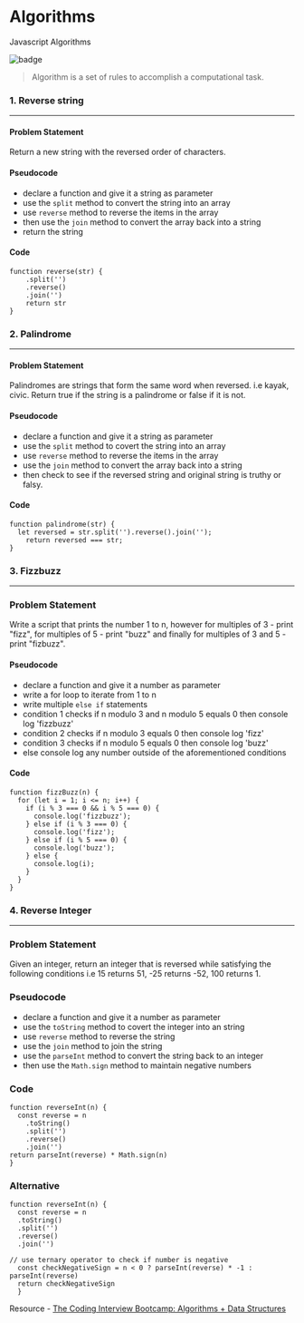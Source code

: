 # Algorithms
Javascript Algorithms 

![badge](https://img.shields.io/badge/lesson--notes-javascript-orange.svg)

> Algorithm is a set of rules to accomplish a computational task.

### 1. Reverse string
***

#### Problem Statement
Return a new string with the reversed order of characters.

#### Pseudocode
- declare a function and give it a string as parameter 
- use the `split` method to convert the string into an array
- use `reverse` method to reverse the items in the array
- then use the `join` method to convert the array back into a string 
- return the string

#### Code
```
function reverse(str) {
    .split('')
    .reverse()
    .join('')
    return str
}
```

### 2. Palindrome
***

#### Problem Statement
Palindromes are strings that form the same word when reversed. i.e kayak, civic.  Return true if the string is a palindrome or false if it is not.

#### Pseudocode
- declare a function and give it a string as parameter 
- use the `split` method to covert the string into an array
- use `reverse` method to reverse the items in the array
- use the `join` method to convert the array back into a string 
- then check to see if the reversed string and original string is truthy or falsy.

#### Code
```
function palindrome(str) {
  let reversed = str.split('').reverse().join('');
    return reversed === str;
}
```

### 3. Fizzbuzz
***

### Problem Statement
Write a script that prints the number 1 to n, however for multiples of 3 - print "fizz", for multiples of 5 - print "buzz" and finally for multiples of 3 and 5 - print "fizbuzz".

#### Pseudocode
- declare a function and give it a number as parameter 
- write a for loop to iterate from 1 to n
- write multiple `else if` statements
- condition 1 checks if n modulo 3 and n modulo 5 equals 0 then console log 'fizzbuzz'
- condition 2 checks if n modulo 3 equals 0 then console log 'fizz'
- condition 3 checks if n modulo 5 equals 0 then console log 'buzz'
- else console log any number outside of the aforementioned conditions

#### Code
```
function fizzBuzz(n) {
  for (let i = 1; i <= n; i++) {
    if (i % 3 === 0 && i % 5 === 0) {
      console.log('fizzbuzz');
    } else if (i % 3 === 0) {
      console.log('fizz');
    } else if (i % 5 === 0) {
      console.log('buzz');
    } else {
      console.log(i);
    }
  }
}
```

### 4. Reverse Integer
***

### Problem Statement
Given an integer, return an integer that is reversed while satisfying the following conditions i.e 15 returns 51, -25 returns -52,  100 returns 1.

### Pseudocode
- declare a function and give it a number as parameter 
- use the `toString` method to covert the integer into an string
- use `reverse` method to reverse the string
- use the `join` method to join the string 
- use the `parseInt` method to convert the string back to an integer
- then use the `Math.sign` method to maintain negative numbers

### Code
```
function reverseInt(n) {
  const reverse = n
    .toString()
    .split('')
    .reverse()
    .join('')
return parseInt(reverse) * Math.sign(n)
}
```

### Alternative 
```
function reverseInt(n) {
  const reverse = n
  .toString()
  .split('')
  .reverse()
  .join('')
  
// use ternary operator to check if number is negative
  const checkNegativeSign = n < 0 ? parseInt(reverse) * -1 : parseInt(reverse)  
  return checkNegativeSign
  }
```








Resource - [
The Coding Interview Bootcamp: Algorithms + Data Structures](https://www.udemy.com/coding-interview-bootcamp-algorithms-and-data-structure/)
